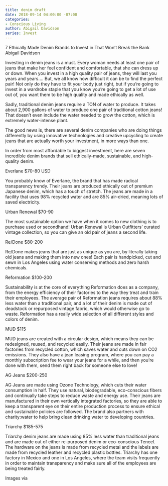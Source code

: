 ```yaml
---
title: denim draft
date: 2018-09-14 04:00:00 -07:00
categories:
- Conscious Living
author: Abigail Davidson
series: Invest
---
```


7 Ethically Made Denim Brands to Invest in That Won’t Break the Bank
Abigail Davidson

Investing in denim jeans is a must. Every woman needs at least one pair of jeans that make her feel confident and comfortable, that she can dress up or down.  When you invest in a high quality pair of jeans, they will last you years and years…. But, we all know how difficult it can be to find the perfect pair! Not only do they have to fit your body just right, but if you’re going to invest in a wardrobe staple that you know you’re going to get a lot of use out of, you want them to be high quality and made ethically as well.

Sadly, traditional denim jeans require a TON of water to produce. It takes about 2,900 gallons of water to produce one pair of traditional cotton jeans! That doesn’t even include the water needed to grow the cotton, which is extremely water-intense plant.

The good news is, there are several denim companies who are doing things differently by using innovative technologies and creative upcycling to create jeans that are actually worth your investment, in more ways than one.

In order from most affordable to biggest investment, here are seven incredible denim brands that sell ethically-made, sustainable, and high-quality denim.


Everlane
$70-80 USD

You probably know of Everlane, the brand that has made radical transparency trendy. Their jeans are produced ethically out of premium Japanese denim, which has a touch of stretch. The jeans are made in a facility that uses 98% recycled water and are 85% air-dried, meaning lots of saved electricity. 


Urban Renewal
$70-90

The most sustainable option we have when it comes to new clothing is to purchase used or secondhand! Urban Renewal is Urban Outfitters’ curated vintage collection, so you can give an old pair of jeans a second life.


Re/Done
$80-200

Re/Done makes jeans that are just as unique as you are, by literally taking old jeans and making them into new ones! Each pair is handpicked, cut and sewn in Los Angeles using water conserving methods and zero harsh chemicals. 


Reformation
$100-200

Sustainability is at the core of everything Reformation does as a company, from the energy efficiency of their factories to the way they treat and train their employees. The average pair of Reformation jeans requires about 88% less water than a traditional pair, and a lot of their denim is made out of deadstock or repurposed vintage fabric, which would otherwise go to waste. Reformation has a really wide selection of all different styles and colors of denim.


MUD
$115

MUD jeans are created with a circular design, which means they can be redesigned, reused, and recycled easily. Their jeans are made in fair factories from recycled cotton, which saves water and cuts down on CO2 emissions. They also have a jean leasing program, where you can pay a monthly subscription fee to wear your jeans for a while, and then you’re done with them, send them right back for someone else to love!


AG Jeans
$200-250

AG Jeans are made using Ozone Technology, which cuts their water consumption in half. They use natural, biodegradable, eco-conscious fibers and continually take steps to reduce waste and energy use. Their jeans are manufactured in their own vertically integrated factories, so they are able to keep a transparent eye on their entire production process to ensure ethical and sustainable policies are followed. The brand also partners with charity:water to help bring clean drinking water to developing countries.


Triarchy
$185-575

Triarchy denim jeans are made using 85% less water than traditional jeans and are made out of either re-purposed denim or eco-conscious Tencel. The hardware on the jeans is made from recycled metal and the labels are made from recycled leather and recycled plastic bottles. Triarchy has one factory in Mexico and one in Los Angeles, where the team visits frequently in order to maintain transparency and make sure all of the employees are being treated fairly. 

Images via 